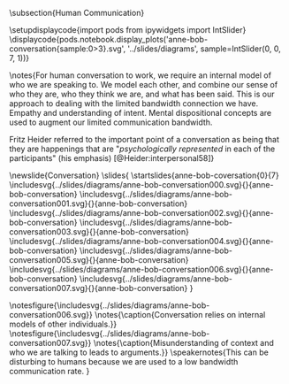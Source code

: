 \subsection{Human Communication}

\setupdisplaycode{import pods
from ipywidgets import IntSlider}
\displaycode{pods.notebook.display_plots('anne-bob-conversation{sample:0>3}.svg', 
                            '../slides/diagrams',  sample=IntSlider(0, 0, 7, 1))}



\notes{For human conversation to work, we require an internal model of who we are speaking to. We model each other, and combine our sense of who they are, who they think we are, and what has been said. This is our approach to dealing with the limited bandwidth connection we have. Empathy and understanding of intent. Mental dispositional concepts are used to augment our limited communication bandwidth.

Fritz Heider referred to the important point of a conversation as being that they are happenings that are "*psychologically represented* in each of the participants" (his emphasis) [@Heider:interpersonal58]}


\newslide{Conversation}
\slides{
\startslides{anne-bob-coversation{0}{7}
\includesvg{../slides/diagrams/anne-bob-conversation000.svg}{}{anne-bob-conversation}
\includesvg{../slides/diagrams/anne-bob-conversation001.svg}{}{anne-bob-conversation}
\includesvg{../slides/diagrams/anne-bob-conversation002.svg}{}{anne-bob-conversation}
\includesvg{../slides/diagrams/anne-bob-conversation003.svg}{}{anne-bob-conversation}
\includesvg{../slides/diagrams/anne-bob-conversation004.svg}{}{anne-bob-conversation}
\includesvg{../slides/diagrams/anne-bob-conversation005.svg}{}{anne-bob-conversation}
\includesvg{../slides/diagrams/anne-bob-conversation006.svg}{}{anne-bob-conversation}
\includesvg{../slides/diagrams/anne-bob-conversation007.svg}{}{anne-bob-conversation}
}

\notesfigure{\includesvg{../slides/diagrams/anne-bob-conversation006.svg}}
\notes{\caption{Conversation relies on internal models of other individuals.}}
\notesfigure{\includesvg{../slides/diagrams/anne-bob-conversation007.svg}}
\notes{\caption{Misunderstanding of context and who we are talking to leads to arguments.}}
\speakernotes{This can be disturbing to humans because we are used to a low bandwidth communication rate. }
